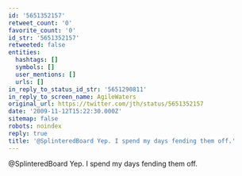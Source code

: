 ```yaml
---
id: '5651352157'
retweet_count: '0'
favorite_count: '0'
id_str: '5651352157'
retweeted: false
entities:
  hashtags: []
  symbols: []
  user_mentions: []
  urls: []
in_reply_to_status_id_str: '5651290811'
in_reply_to_screen_name: AgileWaters
original_url: https://twitter.com/jth/status/5651352157
date: '2009-11-12T15:22:30.000Z'
sitemap: false
robots: noindex
reply: true
title: '@SplinteredBoard Yep. I spend my days fending them off.'
---
```


@SplinteredBoard Yep. I spend my days fending them off.